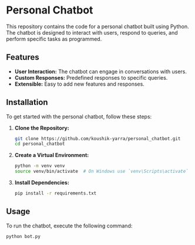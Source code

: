 # Personal Chatbot

This repository contains the code for a personal chatbot built using Python. The chatbot is designed to interact with users, respond to queries, and perform specific tasks as programmed.

## Features

- **User Interaction:** The chatbot can engage in conversations with users.
- **Custom Responses:** Predefined responses to specific queries.
- **Extensible:** Easy to add new features and responses.

## Installation

To get started with the personal chatbot, follow these steps:

1. **Clone the Repository:**
    ```bash
    git clone https://github.com/koushik-yarra/personal_chatbot.git
    cd personal_chatbot
    ```

2. **Create a Virtual Environment:**
    ```bash
    python -m venv venv
    source venv/bin/activate  # On Windows use `venv\Scripts\activate`
    ```

3. **Install Dependencies:**
    ```bash
    pip install -r requirements.txt
    ```

## Usage

To run the chatbot, execute the following command:

```bash
python bot.py
